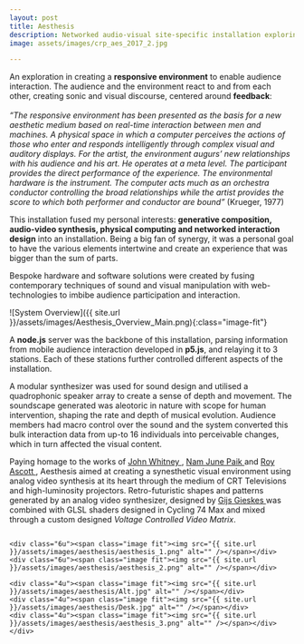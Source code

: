 ```yaml
---
layout: post
title: Aesthesis
description: Networked audio-visual site-specific installation exploring relationships between space, time and audience interaction. London 2017.
image: assets/images/crp_aes_2017_2.jpg

---
```


An exploration in creating a **responsive environment** to enable audience interaction.  The audience and the environment react to and from each other, creating sonic and visual discourse, centered around **feedback**:
<br>
<br>
*“The responsive environment has been presented as the basis for a new aesthetic medium based on real-time interaction between men and machines. A physical space in which a computer perceives the actions of those who enter and responds intelligently through complex visual and auditory displays. For the artist, the environment augurs’ new relationships with his audience and his art. He operates at a meta level. The participant provides the direct performance of the experience. The environmental hardware is the instrument. The computer acts much as an orchestra conductor controlling the broad relationships while the artist provides the score to which both performer and conductor are bound”* (Krueger, 1977)

This installation fused my personal interests: **generative composition, audio-video synthesis, physical computing and networked interaction design** into an installation. Being a big fan of synergy, it was a personal goal to have the various elements intertwine and create an experience that was bigger than the sum of parts.

Bespoke hardware and software solutions were created by fusing contemporary techniques of sound and visual manipulation with web-technologies to imbibe audience participation and interaction.

![System Overview]({{ site.url }}/assets/images/Aesthesis_Overview_Main.png){:class="image-fit"}

A **node.js** server was the backbone of this installation, parsing information from mobile audience interaction developed in **p5.js**, and relaying it to 3 stations. Each of these stations further controlled different aspects of the installation.

A modular synthesizer was used for sound design and utilised a quadrophonic speaker array to create a sense of depth and movement. The soundscape generated was aleotoric in nature with scope for human intervention, shaping the rate and depth of musical evolution. Audience members had macro control over the sound and the system converted this bulk interaction data from up-to 16 individuals into perceivable changes, which in turn affected the visual content.

Paying homage to the works of <a href="https://bit.ly/2J7sUO6"> John Whitney </a>, <a href="https://bit.ly/2J9toDy"> Nam June Paik </a> and <a href="https://bit.ly/2diZ4HT"> Roy Ascott </a>, Aesthesis aimed at creating a synesthetic visual environment using analog video synthesis at its heart through the medium of CRT Televisions and high-luminosity projectors. Retro-futuristic shapes and patterns generated by an analog video synthesizer, designed by <a href="http://gieskes.nl/"> Gijs Gieskes </a> was combined with GLSL shaders designed in Cycling 74 Max and mixed through a custom designed *Voltage Controlled Video Matrix*.

<div class="box alt">
	<div class="row 50% uniform">
		<div class="4u"><span class="image fit"><img src="{{ site.url }}/assets/images/aesthesis/Grafix.jpg" alt="" /></span></div>
		<div class="4u"><span class="image fit"><img src="{{ site.url }}/assets/images/aesthesis/TV.jpg" alt="" /></span></div>
		<div class="4u$"><span class="image fit"><img src="{{ site.url }}/assets/images/aesthesis/Wide.jpg" alt="" /></span></div>

    <div class="6u"><span class="image fit"><img src="{{ site.url }}/assets/images/aesthesis/aesthesis_1.png" alt="" /></span></div>
    <div class="6u"><span class="image fit"><img src="{{ site.url }}/assets/images/aesthesis/aesthesis_2.png" alt="" /></span></div>

    <div class="4u"><span class="image fit"><img src="{{ site.url }}/assets/images/aesthesis/Alt.jpg" alt="" /></span></div>
    <div class="4u"><span class="image fit"><img src="{{ site.url }}/assets/images/aesthesis/Desk.jpg" alt="" /></span></div>
    <div class="4u"><span class="image fit"><img src="{{ site.url }}/assets/images/aesthesis/aesthesis_3.png" alt="" /></span></div>
	</div>
</div>
